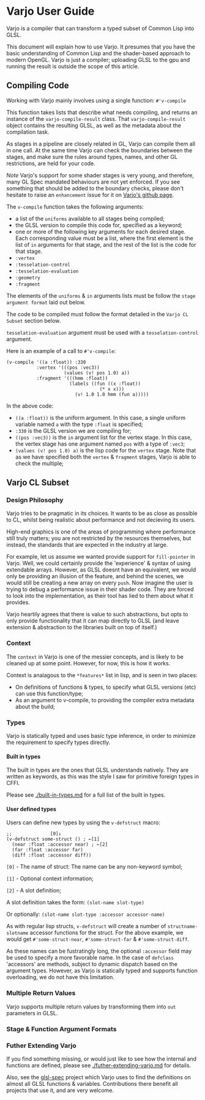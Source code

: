 # Varjo User Guide

Varjo is a compiler that can transform a typed subset of Common Lisp into GLSL.

This document will explain how to use Varjo. It presumes that you have the basic understanding of Common Lisp and the shader-based approach to modern OpenGL. Varjo is just a compiler; uploading GLSL to the gpu and running the result is outside the scope of this article.

## Compiling Code

Working with Varjo mainly involves using a single function: `#'v-compile`

This function takes lists that describe what needs compiling, and returns an instance of the `varjo-compile-result` class. That `varjo-compile-result` object contains the resulting GLSL, as well as the metadata about the compilation task.

As stages in a pipeline are closely related in GL, Varjo can compile them all in one call. At the same time Varjo can check the boundaries between the stages, and make sure the rules around types, names, and other GL restrictions, are held for your code.

_Note_ Varjo's support for some shader stages is very young, and therefore, many GL Spec mandated behaviours are not yet enforced. If you see something that should be added to the boundary checks, please don't hesitate to raise an `enhancement` issue for it on [Varjo's github page](https://github.com/cbaggers/varjo).

The `v-compile` function takes the following arguments:
- a list of the `uniforms` available to all stages being compiled;
- the GLSL version to compile this code for, specified as a keyword;
- one or more of the following key arguments for each desired stage.  Each corresponding value must be a list, where the first element is the list of `in` arguments for that stage, and the rest of the list is the code for that stage.
 - `:vertex`
 - `:tesselation-control`
 - `:tesselation-evaluation`
 - `:geometry`
 - `:fragment`

The elements of the `uniforms` & `in` arguments lists must be follow the `stage argument format` laid out below.

The code to be compiled must follow the format detailed in the `Varjo CL Subset` section below.

`tesselation-evaluation` argument must be used with a `tesselation-control` argument.

Here is an example of a call to `#'v-compile`:

    (v-compile '((a :float)) :330
               :vertex '(((pos :vec3))
                         (values (v! pos 1.0) a))
               :fragment '(((hmm :float))
                           (labels ((fun ((x :float))
                                      (* x x)))
                             (v! 1.0 1.0 hmm (fun a)))))

In the above code:
- `((a :float))` is the uniform argument. In this case, a single uniform variable named `a` with the type `:float` is specified;
- `:330` is the GLSL version we are compiling for;
- `((pos :vec3))` is the `in` argument list for the vertex stage. In this case, the vertex stage has one argument named `pos` with a type of `:vec3`;
- `(values (v! pos 1.0) a)` is the lisp code for the `vertex` stage. Note that as we have specified both the `vertex` & `fragment` stages, Varjo is able to check the multiple;

## Varjo CL Subset

### Design Philosophy

Varjo tries to be pragmatic in its choices. It wants to be as close as possible to CL, whilst being realistic about performance and not decieving its users.

High-end graphics is one of the areas of programming where performance still truly matters; you are not restricted by the resources themselves, but instead, the standards that are expected in the industry at large.

For example, let us assume we wanted provide support for `fill-pointer` in Varjo. Well, we could certainly provide the 'experience' & syntax of using extendable arrays.  However, as GLSL doesnt have an equivalent, we would only be providing an illusion of the feature, and behind the scenes, we would still be creating a new array on every `push`. Now imagine the user is trying to debug a performance issue in their shader code. They are forced to look into the implementation, as their tool has lied to them about what it provides.

Varjo heartily agrees that there is value to such abstractions, but opts to only provide functionality that it can map directly to GLSL (and leave extension & abstraction to the libraries built on top of itself.)

### Context

The `context` in Varjo is one of the messier concepts, and is likely to be cleaned up at some point. However, for now, this is how it works.

Context is analagous to the `*features*` list in lisp, and is seen in two places:
- On definitions of functions & types, to specify what GLSL versions (etc) can use this function/type;
- As an argument to v-compile, to providing the compiler extra metadata about the build;


### Types

Varjo is statically typed and uses basic type inference, in order to minimize the requirement to specify types directly.

#### Built in types

The built in types are the ones that GLSL understands natively. They are written as keywords, as this was the style I saw for primitive foreign types in CFFI.

Please see [./built-in-types.md](./built-in-types.md) for a full list of the built in types.

#### User defined types

Users can define new types by using the `v-defstruct` macro:

	;;              [0]↓
	(v-defstruct some-struct () ; ←[1]
	  (near :float :accessor near) ; ←[2]
	  (far :float :accessor far)
	  (diff :float :accessor diff))

`[0]` - The name of struct: The name can be any non-keyword symbol;

`[1]` - Optional context information;

`[2]` - A slot definition;

A slot definition takes the form: `(slot-name slot-type)`

Or optionally: `(slot-name slot-type :accessor accessor-name)`

As with regular lisp structs, `v-defstruct` will create a number of `structname-slotname` accessor functions for the struct.  For the above example, we would get `#'some-struct-near`, `#'some-struct-far` & `#'some-struct-diff`.

As these names can be fustratingly long, the optional `:accessor` field may be used to specify a more favorable name. In the case of `defclass` 'accessors' are methods, subject to dynamic dispatch based on the argument types. However, as Varjo is statically typed and supports function overloading, we do not have this limitation.


### Multiple Return Values

Varjo supports multiple return values by transforming them into `out` parameters in GLSL.

### Stage & Function Argument Formats


### Futher Extending Varjo

If you find something missing, or would just like to see how the internal and functions are defined, please see [./futher-extending-varjo.md](./futher-extending-varjo.md) for details.

Also, see the [glsl-spec](http://github.com/cbaggers/glsl-spec) project which Varjo uses to find the definitions on almost all GLSL functions & variables. Contributions there benefit all projects that use it, and are very welcome.
